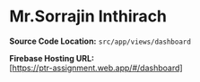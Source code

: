 

# **Mr.Sorrajin Inthirach**

**Source Code Location:** `src/app/views/dashboard`

**Firebase Hosting URL:**  
[https://ptr-assignment.web.app/#/dashboard]
